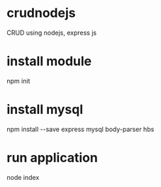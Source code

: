 # crudnodejs
CRUD using nodejs, express js

# install module
npm init

# install mysql
npm install --save express mysql body-parser hbs

# run application
node index
